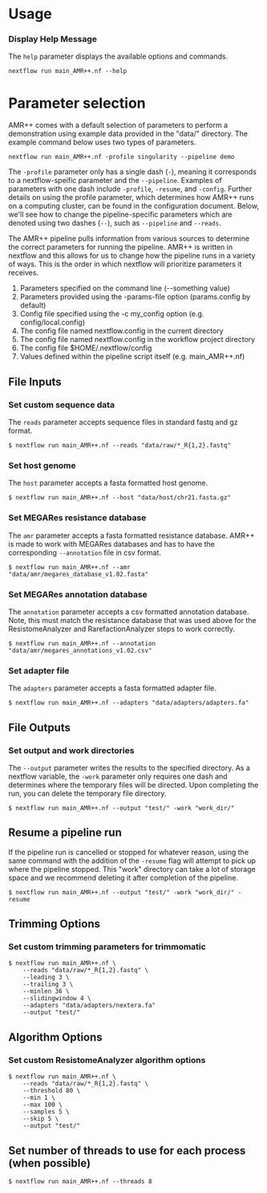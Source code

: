 # Usage

### Display Help Message

The `help` parameter displays the available options and commands.
```
nextflow run main_AMR++.nf --help
```

# Parameter selection
AMR++ comes with a default selection of parameters to perform a demonstration using example data provided in the "data/" directory. The example command below uses two types of parameters. 

```
nextflow run main_AMR++.nf -profile singularity --pipeline demo
```

The ```-profile``` parameter only has a single dash (```-```), meaning it corresponds to a nextflow-speific parameter and the  ```--pipeline```. Examples of parameters with one dash include ```-profile```, ```-resume```, and ```-config```. Further details on using the profile parameter, which determines how AMR++ runs on a computing cluster, can be found in the configuration document. Below, we'll see how to change the pipeline-specific parameters which are denoted using two dashes (```--```), such as ```--pipeline``` and ```--reads```.

The AMR++ pipeline pulls information from various sources to determine the correct parameters for running the pipeline. AMR++ is written in nextflow and this allows for us to change how the pipeline runs in a variety of ways. This is the order in which nextflow will prioritize parameters it receives.

1. Parameters specified on the command line (--something value)
1. Parameters provided using the -params-file option (params.config by default)
1. Config file specified using the -c my_config option (e.g. config/local.config)
1. The config file named nextflow.config in the current directory
1. The config file named nextflow.config in the workflow project directory
1. The config file $HOME/.nextflow/config
1. Values defined within the pipeline script itself (e.g. main_AMR++.nf)

## File Inputs

### Set custom sequence data

The `reads` parameter accepts sequence files in standard fastq and gz format.
```
$ nextflow run main_AMR++.nf --reads "data/raw/*_R{1,2}.fastq"
```

### Set host genome

The `host` parameter accepts a fasta formatted host genome.
```
$ nextflow run main_AMR++.nf --host "data/host/chr21.fasta.gz"
```

### Set MEGARes resistance database

The `amr` parameter accepts a fasta formatted resistance database. AMR++ is made to work with MEGARes databases and has to have the corresponding `--annotation` file in csv format.

```
$ nextflow run main_AMR++.nf --amr "data/amr/megares_database_v1.02.fasta"
```

### Set MEGARes annotation database

The `annotation` parameter accepts a csv formatted annotation database. Note, this must match the resistance database that was used above for the ResistomeAnalyzer and RarefactionAnalyzer steps to work correctly. 

```
$ nextflow run main_AMR++.nf --annotation "data/amr/megares_annotations_v1.02.csv"
```

### Set adapter file

The `adapters` parameter accepts a fasta formatted adapter file.
```
$ nextflow run main_AMR++.nf --adapters "data/adapters/adapters.fa"
```

## File Outputs

### Set output and work directories

The `--output` parameter writes the results to the specified directory. As a nextflow variable, the `-work` parameter only requires one dash and determines where the temporary files will be directed. Upon completing the run, you can delete the temporary file directory.
```
$ nextflow run main_AMR++.nf --output "test/" -work "work_dir/"
```

## Resume a pipeline run

If the pipeline run is cancelled or stopped for whatever reason, using the same command with the addition of the `-resume` flag will attempt to pick up where the pipeline stopped. This "work" directory can take a lot of storage space and we recommend deleting it after completion of the pipeline.

```
$ nextflow run main_AMR++.nf --output "test/" -work "work_dir/" -resume
```

## Trimming Options

### Set custom trimming parameters for trimmomatic

```
$ nextflow run main_AMR++.nf \
    --reads "data/raw/*_R{1,2}.fastq" \
    --leading 3 \
    --trailing 3 \
    --minlen 36 \
    --slidingwindow 4 \
    --adapters "data/adapters/nextera.fa"
    --output "test/"
```

## Algorithm Options

### Set custom ResistomeAnalyzer algorithm options

```
$ nextflow run main_AMR++.nf \
    --reads "data/raw/*_R{1,2}.fastq" \
    --threshold 80 \
    --min 1 \
    --max 100 \
    --samples 5 \
    --skip 5 \
    --output "test/"
```

## Set number of threads to use for each process (when possible)

```
$ nextflow run main_AMR++.nf --threads 8
```
